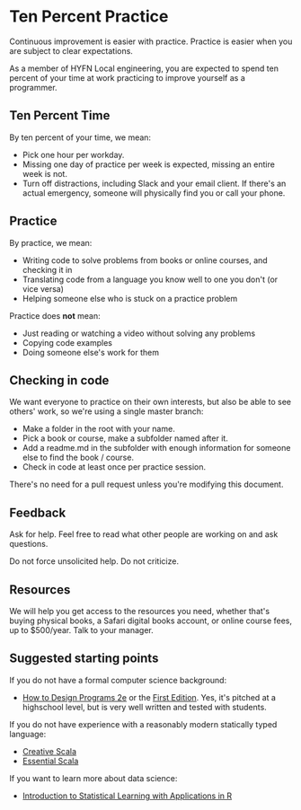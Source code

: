 # Ten Percent Practice

Continuous improvement is easier with practice.  Practice is easier when you are subject to clear expectations.

As a member of HYFN Local engineering, you are expected to spend ten percent of your time at work practicing to improve yourself as a programmer.

## Ten Percent Time
By ten percent of your time, we mean:

- Pick one hour per workday.
- Missing one day of practice per week is expected, missing an entire week is not.
- Turn off distractions, including Slack and your email client.  If there's an actual emergency, someone will physically find you or call your phone.

## Practice
By practice, we mean:

- Writing code to solve problems from books or online courses, and checking it in
- Translating code from a language you know well to one you don't (or vice versa)
- Helping someone else who is stuck on a practice problem

Practice does **not** mean:

- Just reading or watching a video without solving any problems
- Copying code examples
- Doing someone else's work for them

## Checking in code
We want everyone to practice on their own interests, but also be able to see others' work, so we're using a single master branch:

- Make a folder in the root with your name.
- Pick a book or course, make a subfolder named after it.
- Add a readme.md in the subfolder with enough information for someone else to find the book / course.
- Check in code at least once per practice session.

There's no need for a pull request unless you're modifying this document.

## Feedback
Ask for help.  Feel free to read what other people are working on and ask questions.

Do not force unsolicited help. Do not criticize.

## Resources
We will help you get access to the resources you need, whether that's buying physical books, a Safari digital books account, or online course fees, up to $500/year.  Talk to your manager.

## Suggested starting points

If you do not have a formal computer science background:

- [How to Design Programs 2e](http://www.ccs.neu.edu/home/matthias/HtDP2e/) or the [First Edition](http://www.htdp.org/).  Yes, it's pitched at a highschool level, but is very well written and tested with students.

If you do not have experience with a reasonably modern statically typed language:

- [Creative Scala](https://gum.co/creative-scala)
- [Essential Scala](https://gum.co/essential-scala)

If you want to learn more about data science:

- [Introduction to Statistical Learning with Applications in R](http://www-bcf.usc.edu/~gareth/ISL/)